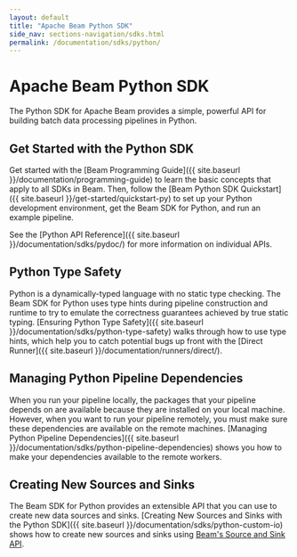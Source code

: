```yaml
---
layout: default
title: "Apache Beam Python SDK"
side_nav: sections-navigation/sdks.html
permalink: /documentation/sdks/python/
---
```

# Apache Beam Python SDK

The Python SDK for Apache Beam provides a simple, powerful API for building batch data processing pipelines in Python.

## Get Started with the Python SDK

Get started with the [Beam Programming Guide]({{ site.baseurl }}/documentation/programming-guide) to learn the basic concepts that apply to all SDKs in Beam. Then, follow the [Beam Python SDK Quickstart]({{ site.baseurl }}/get-started/quickstart-py) to set up your Python development environment, get the Beam SDK for Python, and run an example pipeline.

See the [Python API Reference]({{ site.baseurl }}/documentation/sdks/pydoc/) for more information on individual APIs.

## Python Type Safety

Python is a dynamically-typed language with no static type checking. The Beam SDK for Python uses type hints during pipeline construction and runtime to try to emulate the correctness guarantees achieved by true static typing. [Ensuring Python Type Safety]({{ site.baseurl }}/documentation/sdks/python-type-safety) walks through how to use type hints, which help you to catch potential bugs up front with the [Direct Runner]({{ site.baseurl }}/documentation/runners/direct/).

## Managing Python Pipeline Dependencies

When you run your pipeline locally, the packages that your pipeline depends on are available because they are installed on your local machine. However, when you want to run your pipeline remotely, you must make sure these dependencies are available on the remote machines. [Managing Python Pipeline Dependencies]({{ site.baseurl }}/documentation/sdks/python-pipeline-dependencies) shows you how to make your dependencies available to the remote workers.

## Creating New Sources and Sinks

The Beam SDK for Python provides an extensible API that you can use to create new data sources and sinks. [Creating New Sources and Sinks with the Python SDK]({{ site.baseurl }}/documentation/sdks/python-custom-io) shows how to create new sources and sinks using [Beam's Source and Sink API](https://github.com/apache/beam/blob/master/sdks/python/apache_beam/io/iobase.py).
